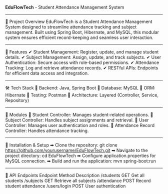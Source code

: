 

**EduFlowTech** - Student Attendance Management System

------

📌 Project Overview
EduFlowTech is a Student Attendance Management System designed to streamline attendance tracking and subject management. Built using Spring Boot, Hibernate, and MySQL, this modular system ensures efficient record-keeping and seamless user interaction.

-------

🚀 Features
✔ Student Management: Register, update, and manage student details.
✔ Subject Management: Assign, update, and track subjects.
✔ User Authentication: Secure access with role-based permissions.
✔ Attendance Tracking: Log and retrieve attendance records.
✔ RESTful APIs: Endpoints for efficient data access and integration.

------

🛠️ Tech Stack
🔹 Backend: Java, Spring Boot
🔹 Database: MySQL
🔹 ORM: Hibernate
🔹 Testing: Postman
🔹 Architecture: Layered (Controller, Service, Repository)

------

📂 Modules
🔸 Student Controller: Manages student-related operations.
🔸 Subject Controller: Handles subject assignments and retrieval.
🔸 User Controller: Manages user authentication and roles.
🔸 Attendance Record Controller: Handles attendance tracking.

------

🔧 Installation & Setup
➡ Clone the repository:
  git clone https://github.com/yourusername/EduFlowTech.git
➡ Navigate to the project directory:
  cd EduFlowTech
➡ Configure application.properties for MySQL connection.
➡ Build and run the application:
  mvn spring-boot:run

  ------
  
📖 API Endpoints
Endpoint	Method	Description
/students	GET	Get all students
/subjects	GET	Retrieve all subjects
/attendance	POST	Record student attendance
/users/login	POST	User authentication

